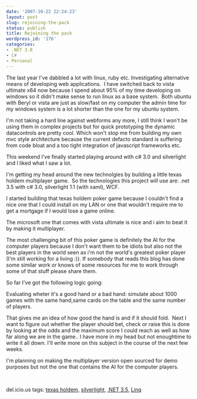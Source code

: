 ```yaml
---
date: '2007-10-22 22:24:23'
layout: post
slug: rejoining-the-pack
status: publish
title: Rejoining the pack
wordpress_id: '176'
categories:
- .NET 3.0
- C#
- Personal
---
```


The last year I've dabbled a lot with linux, ruby etc. Investigating alternative means of developing web applications.  I have switched back to vista ultimate x64 now because I spend about 95% of my time developing on windows so it didn't make sense to run linux as a base system.  Both ubuntu with Beryl or vista are just as slow/fast on my computer the admin time for my windows system is a lot shorter than the one for my ubuntu system.

I'm not taking a hard line against webforms any more, I still think I won't be using them in complex projects but for quick prototyping the dynamic datacontrols are pretty cool. Which won't stop me from building my own mvc style architecture because the current defacto standard is suffering from code bloat and a too tight integration of javascript frameworks etc.

This weekend I've finally started playing around with c# 3.0 and silverlight and I liked what I saw a lot.  

I'm getting my head around the new technolgies by building a little texas holdem multiplayer game.  So the technologies this project will use are: .net 3.5 with c# 3.0, silverlight 1.1 (with xaml), WCF.

I started building that texas holdem poker game because I couldn't find a nice one that I could install on my LAN or one that wouldn't require me to get a mortgage if I would lose a game online.

The microsoft one that comes with vista ultimate is nice and i aim to beat it by making it multiplayer.

The most challenging bit of this poker game is definitely the AI for the computer players because I don't want them to be idiots but also not the best players in the world seen as i'm not the world's greatest poker player (I'm still working for a living :)). If somebody that reads this blog has done some similar work or knows of some resources for me to work through some of that stuff please share them.

So far I've got the following logic going:

Evaluating wheter it's a good hand or a bad hand: simulate about 1000 games with the same hand,same cards on the table and the same number of players.

That gives me an idea of how good the hand is and if it should fold.  Next I want to figure out whether the player should bet, check or raise this is done by looking at the odds and the maximum score I could reach as well as how far along we are in the game.. I have more in my head but not enoughtime to write it all down. I'll write more on this subject in the course of the next few weeks.

I'm planning on making the multiplayer version open sourced for demo purposes but not the one that contains the AI for the computer players.

 

del.icio.us tags: [texas holdem](http://del.icio.us/popular/texas%20holdem), [silverlight](http://del.icio.us/popular/silverlight), [.NET 3.5](http://del.icio.us/popular/.NET%203.5), [Linq](http://del.icio.us/popular/Linq)
